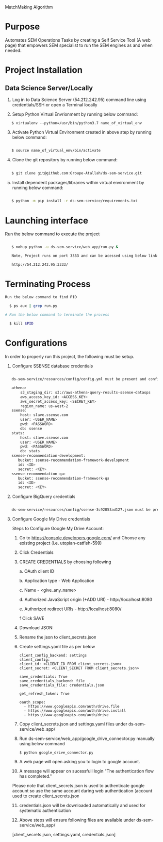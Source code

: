 MatchMaking Algorithm




# Purpose

Automates SEM Operations Tasks by creating a Self Service Tool (A web page) that empowers SEM specialist to run the SEM engines as and when needed.



# Project Installation

## Data Science Server/Locally

1. Log in to Data Science Server (54.212.242.95) command line using credentials/SSH or open a Terminal locally

2. Setup Python Virtual Envrionment by running below command:
   
```
   $ virtualenv --python=/usr/bin/python3.7 name_of_virtual_env
```

3. Activate Python Virtual Environment created in above step by running below command:
```bash

   $ source name_of_virtual_env/bin/activate
```

4. Clone the git repository by running below command:
```bash
 
   $ git clone git@github.com:Groupe-Atallah/ds-sem-service.git
```

5. Install dependent packages/libraries within virtual environment by running below command:
```bash
  
   $ python -m pip install -r ds-sem-service/requirements.txt

```

# Launching interface
Run the below command to execute the project
```bash

   $ nohup python -u ds-sem-service/web_app/run.py &

   Note, Project runs on port 3333 and can be acessed using below link:

   http://54.212.242.95:3333/

```

# Terminating Process
```bash
Run the below command to find PID

  $ ps aux | grep run.py

# Run the below command to terminate the process
  
  $ kill $PID
```

# Configurations

In order to properly run this project, the following must be setup.

1. Configure SSENSE database credentials

```bash

   ds-sem-service/resources/config/config.yml must be present and configured as per below

   athena:
       s3_staging_dir: s3://aws-athena-query-results-ssense-dataops
       aws_access_key_id: <ACCESS_KEY>
       aws_secret_access_key: <SECRET_KEY>
       region_name: us-west-2
   ssense:
       host: slave.ssense.com
       user: <USER_NAME>
       pwd: <PASSWORD>
       db: ssense
   stats:
       host: slave.ssense.com
       user: <USER_NAME>
       pwd: <PASSWORD>
       db: stats   
   ssense-recommendation-development:
      bucket: ssense-recommendation-framework-development
      id: <ID>
      secret: <KEY>
   ssense-recommendation-qa:
      bucket: ssense-recommendation-framework-qa
      id: <ID>
      secret: <KEY>
```

2. Configure BigQuery credentials
```bash

   ds-sem-service/resources/config/ssense-3c92053ad127.json must be present
```

3. Configure Google My Drive credentials


   Steps to Configure Google My Drive Account:

   1. Go to https://console.developers.google.com/ and Choose any existing project (i.e. utopian-catfish-599)

   2. Click Credentials 

   3. CREATE CREDENTIALS by choosing following

      a. OAuth  client ID
      
      b. Application type - Web Application
      
      c. Name - <give_any_name>
      
      d. Authorized JavaScript origin (+ADD URI) - http://localhost:8080
      
      e. Authorized redirect URIs  - http://localhost:8080/
      
      f Click SAVE

   4. Download JSON
   
   5. Rename the json to client_secrets.json
   
   6. Create settings.yaml file as per below
      ```
      client_config_backend: settings
      client_config:
      client_id: <CLIENT_ID FROM client_secrets.json>
      client_secret: <CLIENT_SECRET FROM client_secrets.json>

      save_credentials: True
      save_credentials_backend: file
      save_credentials_file: credentials.json

      get_refresh_token: True

      oauth_scope:
        - https://www.googleapis.com/auth/drive.file
        - https://www.googleapis.com/auth/drive.install
        - https://www.googleapis.com/auth/drive

      ```
      

   7. Copy client_secrets.json and  settings.yaml files under ds-sem-service/web_app/
   
   8. Run ds-sem-service/web_app/google_drive_connector.py manually using below command
      ```
      $ python google_drive_connector.py
      ```
   
   9. A web page will open asking you to login to google account.
   
   10. A message will appear on sucessfull login "The authentication flow has completed."
    
    Please note that client_secrets.json is used to authenticate google account so use the same account during web authentication 
    (account used to create  client_secrets.json
   
   11. credentials.json will be downloaded automatically and used for systematic authentication
   
   12. Above steps will ensure following files are available under ds-sem-service/web_app/
   
      [client_secrets.json, settings.yaml, credentials.json]
      





